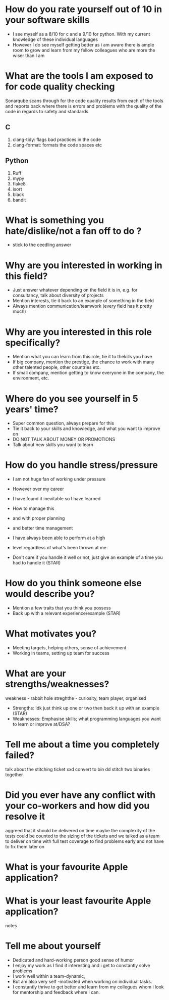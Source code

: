 # How do you rate yourself out of 10 in your software skills
- I see myself as a 8/10 for c and a 9/10 for python. With my current knowledge of these individual languages 
- However I do see myself getting better as i am aware there is ample room to grow and learn from my fellow colleagues who are more the wiser than I am

# What are the tools I am exposed to for code quality checking

Sonarqube scans through for the code quality results from each of the tools and reports back where there is errors and problems with the quality of the code in regards to safety and standards

## C 

1. clang-tidy: flags bad practices in the code
2. clang-format: formats the code spaces etc

## Python

1. Ruff
2. mypy
3. flake8
4. isort
5. black
6. bandit

# What is something you hate/dislike/not a fan off to do ?

- stick to the ceedling answer

# Why are you interested in working in this field?

- Just answer whatever depending on the field it is in, e.g. for consultancy, talk about diversity of projects
- Mention interests, tie it back to an example of something in the field
- Always mention communication/teamwork (every field has it pretty much)

# Why are you interested in this role specifically?

- Mention what you can learn from this role, tie it to thekills you have
- If big company, mention the prestige, the chance to work with many other talented people, other countries etc.
- If small company, mention getting to know everyone in the company, the environment, etc.

# Where do you see yourself in 5 years' time?

- Super common question, always prepare for this
- Tie it back to your skills and knowledge, and what you want to improve on
- DO NOT TALK ABOUT MONEY OR PROMOTIONS
- Talk about new skills you want to learn

# How do you handle stress/pressure

- I am not huge fan of working under pressure
- However over my career
- I have found it inevitable so I have learned
- How to manage this
- and with proper planning
- and better time management
- I have always been able to perform at a high
- level regardless of what's been thrown at me


- Don't care if you handle it well or not, just give an example of a time you had to handle it (STAR)

# How do you think someone else would describe you?

- Mention a few traits that you think you possess
- Back up with a relevant experience/example (STAR)

# What motivates you?

- Meeting targets, helping others, sense of achievement
- Working in teams, setting up team for success

# What are your strengths/weaknesses?

weakness - rabbit hole 
streghthe - curiosity, team player, organised 

- Strengths: Idk just think up one or two then back it up with an example (STAR)
- Weaknesses: Emphasise skills; what programming languages you want to learn or improve at/DSA?

# Tell me about a time you completely failed?

talk about the stitching ticket
xxd convert to bin 
dd stitch two binaries together


# Did you ever have any conflict with your co-workers and how did you resolve it
aggreed that it should be delivered on time
maybe the complexity of the tests could be counted to the sizing of the tickets
and we talked as a team to deliver on time with full test coverage to find problems early and not
have to fix them later on

# What is your favourite Apple application?


# What is your least favourite Apple application?
notes 


# Tell me about yourself 
- Dedicated and hard-working person good sense of humor
- I enjoy my work as I find it interesting and i get to constantly solve problems 
- I work well within a team-dynamic, 
- But am also very self -motivated when working on individual tasks.
- I constantly thrive to get better and learn from my collegues whom i look for mentorship and feedback where i can.
